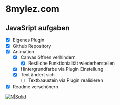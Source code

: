 # 8mylez.com
## JavaSript aufgaben

- [x] Eigenes Plugin
- [x] Github Repository
- [x] Animation
    - [x] Canvas öffnen verhindern
        - [x] Restliche Funktionialität wiederherstellen
    - [x] Hintergrundfarbe via Plugin Einstellung
    - [x] Text ändert sich
        - [ ] Textbaaustein via Plugin realisieren
- [x] Readme verschönern

[![N|Solid](https://cdn.chimpify.net/5863a852a65872a22d8b4568/2018/07/shopware-agentur-8mylez-banner.jpg)](https://nodesource.com/products/nsolid)